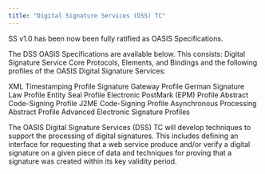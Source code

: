 ```yaml
---
title: "Digital Signature Services (DSS) TC"
---
```


SS v1.0 has been now been fully ratified as OASIS Specifications.

The DSS OASIS Specifications are available below. This consists:
Digital Signature Service Core Protocols, Elements, and Bindings
and the following profiles of the OASIS Digital Signature Services:

XML Timestamping Profile
Signature Gateway Profile
German Signature Law Profile
Entity Seal Profile
Electronic PostMark (EPM) Profile
Abstract Code-Signing Profile
J2ME Code-Signing Profile
Asynchronous Processing Abstract Profile
Advanced Electronic Signature Profiles


The OASIS Digital Signature Services (DSS) TC will develop techniques to support the processing of digital signatures. This includes defining an interface for requesting that a web service produce and/or verify a digital signature on a given piece of data and techniques for proving that a signature was created within its key validity period.

